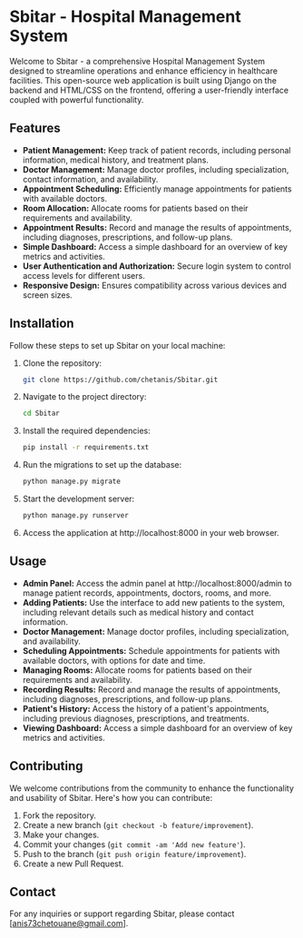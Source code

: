 # Sbitar - Hospital Management System

Welcome to Sbitar - a comprehensive Hospital Management System designed to streamline operations and enhance efficiency in healthcare facilities. This open-source web application is built using Django on the backend and HTML/CSS on the frontend, offering a user-friendly interface coupled with powerful functionality.

## Features
- **Patient Management:** Keep track of patient records, including personal information, medical history, and treatment plans.
- **Doctor Management:** Manage doctor profiles, including specialization, contact information, and availability.
- **Appointment Scheduling:** Efficiently manage appointments for patients with available doctors.
- **Room Allocation:** Allocate rooms for patients based on their requirements and availability.
- **Appointment Results:** Record and manage the results of appointments, including diagnoses, prescriptions, and follow-up plans.
- **Simple Dashboard:** Access a simple dashboard for an overview of key metrics and activities.
- **User Authentication and Authorization:** Secure login system to control access levels for different users.
- **Responsive Design:** Ensures compatibility across various devices and screen sizes.

## Installation
Follow these steps to set up Sbitar on your local machine:

1. Clone the repository:

    ```bash
    git clone https://github.com/chetanis/Sbitar.git
    ```

2. Navigate to the project directory:

    ```bash
    cd Sbitar
    ```

3. Install the required dependencies:

    ```bash
    pip install -r requirements.txt
    ```

4. Run the migrations to set up the database:

    ```bash
    python manage.py migrate
    ```

5. Start the development server:

    ```bash
    python manage.py runserver
    ```

6. Access the application at http://localhost:8000 in your web browser.

## Usage
- **Admin Panel:** Access the admin panel at http://localhost:8000/admin to manage patient records, appointments, doctors, rooms, and more.
- **Adding Patients:** Use the interface to add new patients to the system, including relevant details such as medical history and contact information.
- **Doctor Management:** Manage doctor profiles, including specialization, and availability.
- **Scheduling Appointments:** Schedule appointments for patients with available doctors, with options for date and time.
- **Managing Rooms:** Allocate rooms for patients based on their requirements and availability.
- **Recording Results:** Record and manage the results of appointments, including diagnoses, prescriptions, and follow-up plans.
- **Patient's History:** Access the history of a patient's appointments, including previous diagnoses, prescriptions, and treatments.
- **Viewing Dashboard:** Access a simple dashboard for an overview of key metrics and activities.


## Contributing
We welcome contributions from the community to enhance the functionality and usability of Sbitar. Here's how you can contribute:

1. Fork the repository.
2. Create a new branch (`git checkout -b feature/improvement`).
3. Make your changes.
4. Commit your changes (`git commit -am 'Add new feature'`).
5. Push to the branch (`git push origin feature/improvement`).
6. Create a new Pull Request.


## Contact
For any inquiries or support regarding Sbitar, please contact [anis73chetouane@gmail.com].
